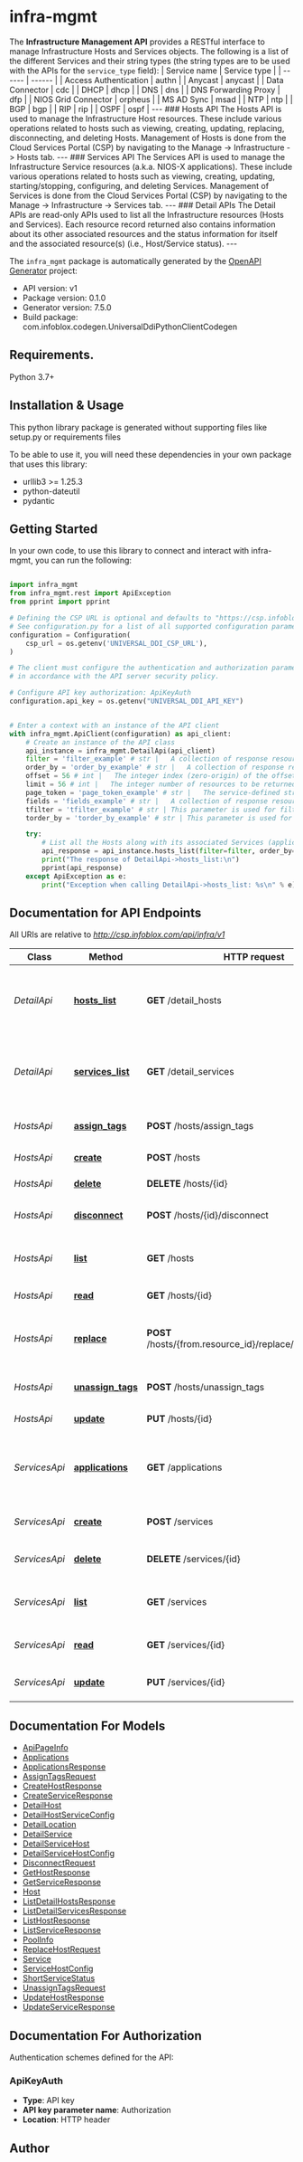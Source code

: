 # infra-mgmt
The **Infrastructure Management API** provides a RESTful interface to manage Infrastructure Hosts and Services objects.  The following is a list of the different Services and their string types (the string types are to be used with the APIs for the `service_type` field):  | Service name | Service type |   | ------ | ------ |   | Access Authentication | authn |   | Anycast | anycast |   | Data Connector | cdc |   | DHCP | dhcp |   | DNS | dns |   | DNS Forwarding Proxy | dfp |   | NIOS Grid Connector | orpheus |   | MS AD Sync | msad |   | NTP | ntp |   | BGP | bgp |   | RIP | rip |   | OSPF | ospf |    ---   ### Hosts API  The Hosts API is used to manage the Infrastructure Host resources. These include various operations related to hosts such as viewing, creating, updating, replacing, disconnecting, and deleting Hosts. Management of Hosts is done from the Cloud Services Portal (CSP) by navigating to the Manage -> Infrastructure -> Hosts tab.  ---   ### Services API  The Services API is used to manage the Infrastructure Service resources (a.k.a. NIOS-X applications). These include various operations related to hosts such as viewing, creating, updating, starting/stopping, configuring, and deleting Services. Management of Services is done from the Cloud Services Portal (CSP) by navigating to the Manage -> Infrastructure -> Services tab.  ---   ### Detail APIs  The Detail APIs are read-only APIs used to list all the Infrastructure resources (Hosts and Services). Each resource record returned also contains information about its other associated resources and the status information for itself and the associated resource(s) (i.e., Host/Service status).  ---   

The `infra_mgmt` package is automatically generated by the [OpenAPI Generator](https://openapi-generator.tech) project:

- API version: v1
- Package version: 0.1.0
- Generator version: 7.5.0
- Build package: com.infoblox.codegen.UniversalDdiPythonClientCodegen

## Requirements.

Python 3.7+

## Installation & Usage

This python library package is generated without supporting files like setup.py or requirements files

To be able to use it, you will need these dependencies in your own package that uses this library:

* urllib3 >= 1.25.3
* python-dateutil
* pydantic

## Getting Started

In your own code, to use this library to connect and interact with infra-mgmt,
you can run the following:

```python

import infra_mgmt
from infra_mgmt.rest import ApiException
from pprint import pprint

# Defining the CSP URL is optional and defaults to "https://csp.infoblox.com"
# See configuration.py for a list of all supported configuration parameters.
configuration = Configuration(
    csp_url = os.getenv('UNIVERSAL_DDI_CSP_URL'),
)

# The client must configure the authentication and authorization parameters
# in accordance with the API server security policy.

# Configure API key authorization: ApiKeyAuth
configuration.api_key = os.getenv("UNIVERSAL_DDI_API_KEY")


# Enter a context with an instance of the API client
with infra_mgmt.ApiClient(configuration) as api_client:
    # Create an instance of the API class
    api_instance = infra_mgmt.DetailApi(api_client)
    filter = 'filter_example' # str |   A collection of response resources can be filtered by a logical expression string that includes JSON tag references to values in each resource, literal values, and logical operators. If a resource does not have the specified tag, its value is assumed to be null.  Literal values include numbers (integer and floating-point), and quoted (both single- or double-quoted) literal strings, and 'null'. The following operators are commonly used in filter expressions:  |  Op   |  Description               |  |  --   |  -----------               |  |  ==   |  Equal                     |  |  !=   |  Not Equal                 |  |  >    |  Greater Than              |  |   >=  |  Greater Than or Equal To  |  |  <    |  Less Than                 |  |  <=   |  Less Than or Equal To     |  |  and  |  Logical AND               |  |  ~    |  Matches Regex             |  |  !~   |  Does Not Match Regex      |  |  or   |  Logical OR                |  |  not  |  Logical NOT               |  |  ()   |  Groupping Operators       |         (optional)
    order_by = 'order_by_example' # str |   A collection of response resources can be sorted by their JSON tags. For a 'flat' resource, the tag name is straightforward. If sorting is allowed on non-flat hierarchical resources, the service should implement a qualified naming scheme such as dot-qualification to reference data down the hierarchy. If a resource does not have the specified tag, its value is assumed to be null.)  Specify this parameter as a comma-separated list of JSON tag names. The sort direction can be specified by a suffix separated by whitespace before the tag name. The suffix 'asc' sorts the data in ascending order. The suffix 'desc' sorts the data in descending order. If no suffix is specified the data is sorted in ascending order.         (optional)
    offset = 56 # int |   The integer index (zero-origin) of the offset into a collection of resources. If omitted or null the value is assumed to be '0'.          (optional)
    limit = 56 # int |   The integer number of resources to be returned in the response. The service may impose maximum value. If omitted the service may impose a default value.          (optional)
    page_token = 'page_token_example' # str |   The service-defined string used to identify a page of resources. A null value indicates the first page.          (optional)
    fields = 'fields_example' # str |   A collection of response resources can be transformed by specifying a set of JSON tags to be returned. For a “flat” resource, the tag name is straightforward. If field selection is allowed on non-flat hierarchical resources, the service should implement a qualified naming scheme such as dot-qualification to reference data down the hierarchy. If a resource does not have the specified tag, the tag does not appear in the output resource.  Specify this parameter as a comma-separated list of JSON tag names.         (optional)
    tfilter = 'tfilter_example' # str | This parameter is used for filtering by tags. (optional)
    torder_by = 'torder_by_example' # str | This parameter is used for sorting by tags. (optional)

    try:
        # List all the Hosts along with its associated Services (applications).
        api_response = api_instance.hosts_list(filter=filter, order_by=order_by, offset=offset, limit=limit, page_token=page_token, fields=fields, tfilter=tfilter, torder_by=torder_by)
        print("The response of DetailApi->hosts_list:\n")
        pprint(api_response)
    except ApiException as e:
        print("Exception when calling DetailApi->hosts_list: %s\n" % e)

```

## Documentation for API Endpoints

All URIs are relative to *http://csp.infoblox.com/api/infra/v1*

Class | Method | HTTP request | Description
------------ | ------------- | ------------- | -------------
*DetailApi* | [**hosts_list**](infra_mgmt/docs/DetailApi.md#hosts_list) | **GET** /detail_hosts | List all the Hosts along with its associated Services (applications).
*DetailApi* | [**services_list**](infra_mgmt/docs/DetailApi.md#services_list) | **GET** /detail_services | List all the Services (applications) along with its associated Hosts.
*HostsApi* | [**assign_tags**](infra_mgmt/docs/HostsApi.md#assign_tags) | **POST** /hosts/assign_tags | Assign tags for list of hosts.
*HostsApi* | [**create**](infra_mgmt/docs/HostsApi.md#create) | **POST** /hosts | Create a Host resource.
*HostsApi* | [**delete**](infra_mgmt/docs/HostsApi.md#delete) | **DELETE** /hosts/{id} | Delete a Host resource.
*HostsApi* | [**disconnect**](infra_mgmt/docs/HostsApi.md#disconnect) | **POST** /hosts/{id}/disconnect | Disconnect a Host by resource ID.
*HostsApi* | [**list**](infra_mgmt/docs/HostsApi.md#list) | **GET** /hosts | List all the Host resources for an account.
*HostsApi* | [**read**](infra_mgmt/docs/HostsApi.md#read) | **GET** /hosts/{id} | Get a Host resource.
*HostsApi* | [**replace**](infra_mgmt/docs/HostsApi.md#replace) | **POST** /hosts/{from.resource_id}/replace/{to.resource_id} | Migrate a Host&#39;s configuration from one to another.
*HostsApi* | [**unassign_tags**](infra_mgmt/docs/HostsApi.md#unassign_tags) | **POST** /hosts/unassign_tags | Unassign tag for the list hosts.
*HostsApi* | [**update**](infra_mgmt/docs/HostsApi.md#update) | **PUT** /hosts/{id} | Update a Host resource.
*ServicesApi* | [**applications**](infra_mgmt/docs/ServicesApi.md#applications) | **GET** /applications | List applications (Service types) for a particular account.
*ServicesApi* | [**create**](infra_mgmt/docs/ServicesApi.md#create) | **POST** /services | Create a Service resource.
*ServicesApi* | [**delete**](infra_mgmt/docs/ServicesApi.md#delete) | **DELETE** /services/{id} | Delete a Service resource.
*ServicesApi* | [**list**](infra_mgmt/docs/ServicesApi.md#list) | **GET** /services | List all the Service resources for an account.
*ServicesApi* | [**read**](infra_mgmt/docs/ServicesApi.md#read) | **GET** /services/{id} | Read a Service resource.
*ServicesApi* | [**update**](infra_mgmt/docs/ServicesApi.md#update) | **PUT** /services/{id} | Update a Service resource.


## Documentation For Models

 - [ApiPageInfo](infra_mgmt/docs/ApiPageInfo.md)
 - [Applications](infra_mgmt/docs/Applications.md)
 - [ApplicationsResponse](infra_mgmt/docs/ApplicationsResponse.md)
 - [AssignTagsRequest](infra_mgmt/docs/AssignTagsRequest.md)
 - [CreateHostResponse](infra_mgmt/docs/CreateHostResponse.md)
 - [CreateServiceResponse](infra_mgmt/docs/CreateServiceResponse.md)
 - [DetailHost](infra_mgmt/docs/DetailHost.md)
 - [DetailHostServiceConfig](infra_mgmt/docs/DetailHostServiceConfig.md)
 - [DetailLocation](infra_mgmt/docs/DetailLocation.md)
 - [DetailService](infra_mgmt/docs/DetailService.md)
 - [DetailServiceHost](infra_mgmt/docs/DetailServiceHost.md)
 - [DetailServiceHostConfig](infra_mgmt/docs/DetailServiceHostConfig.md)
 - [DisconnectRequest](infra_mgmt/docs/DisconnectRequest.md)
 - [GetHostResponse](infra_mgmt/docs/GetHostResponse.md)
 - [GetServiceResponse](infra_mgmt/docs/GetServiceResponse.md)
 - [Host](infra_mgmt/docs/Host.md)
 - [ListDetailHostsResponse](infra_mgmt/docs/ListDetailHostsResponse.md)
 - [ListDetailServicesResponse](infra_mgmt/docs/ListDetailServicesResponse.md)
 - [ListHostResponse](infra_mgmt/docs/ListHostResponse.md)
 - [ListServiceResponse](infra_mgmt/docs/ListServiceResponse.md)
 - [PoolInfo](infra_mgmt/docs/PoolInfo.md)
 - [ReplaceHostRequest](infra_mgmt/docs/ReplaceHostRequest.md)
 - [Service](infra_mgmt/docs/Service.md)
 - [ServiceHostConfig](infra_mgmt/docs/ServiceHostConfig.md)
 - [ShortServiceStatus](infra_mgmt/docs/ShortServiceStatus.md)
 - [UnassignTagsRequest](infra_mgmt/docs/UnassignTagsRequest.md)
 - [UpdateHostResponse](infra_mgmt/docs/UpdateHostResponse.md)
 - [UpdateServiceResponse](infra_mgmt/docs/UpdateServiceResponse.md)


<a id="documentation-for-authorization"></a>
## Documentation For Authorization


Authentication schemes defined for the API:
<a id="ApiKeyAuth"></a>
### ApiKeyAuth

- **Type**: API key
- **API key parameter name**: Authorization
- **Location**: HTTP header


## Author




